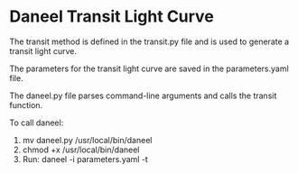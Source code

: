 # Daneel Transit Light Curve 

 The transit method is defined in the transit.py file and is used to generate a transit light curve.

 The parameters for the transit light curve are saved in the parameters.yaml file.

 The daneel.py file parses command-line arguments and calls the transit function.

 To call daneel:
 1) mv daneel.py /usr/local/bin/daneel
 2) chmod +x /usr/local/bin/daneel
 3) Run: daneel -i parameters.yaml -t 
